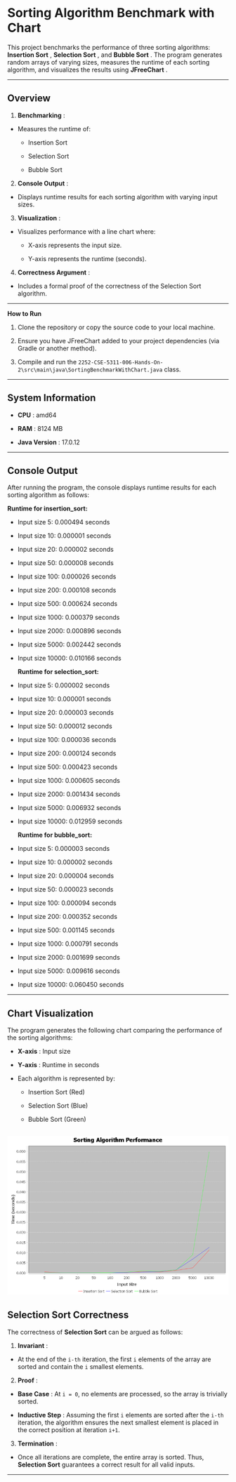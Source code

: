 # Sorting Algorithm Benchmark with Chart
This project benchmarks the performance of three sorting algorithms: **Insertion Sort** , **Selection Sort** , and **Bubble Sort** . The program generates random arrays of varying sizes, measures the runtime of each sorting algorithm, and visualizes the results using **JFreeChart** .

---


## Overview

1. **Benchmarking** :
- Measures the runtime of:
    - Insertion Sort

    - Selection Sort

    - Bubble Sort

2. **Console Output** :
- Displays runtime results for each sorting algorithm with varying input sizes.

3. **Visualization** :
- Visualizes performance with a line chart where:
    - X-axis represents the input size.

    - Y-axis represents the runtime (seconds).

4. **Correctness Argument** :
- Includes a formal proof of the correctness of the Selection Sort algorithm.


---

**How to Run**
1. Clone the repository or copy the source code to your local machine.

2. Ensure you have JFreeChart added to your project dependencies (via Gradle or another method).

3. Compile and run the `2252-CSE-5311-006-Hands-On-2\src\main\java\SortingBenchmarkWithChart.java` class.


---

## System Information

- **CPU** : amd64

- **RAM** : 8124 MB

- **Java Version** : 17.0.12


---


## Console Output

After running the program, the console displays runtime results for each sorting algorithm as follows:

**Runtime for insertion_sort:**
- Input size 5: 0.000494 seconds

- Input size 10: 0.000001 seconds

- Input size 20: 0.000002 seconds

- Input size 50: 0.000008 seconds

- Input size 100: 0.000026 seconds

- Input size 200: 0.000108 seconds

- Input size 500: 0.000624 seconds

- Input size 1000: 0.000379 seconds

- Input size 2000: 0.000896 seconds

- Input size 5000: 0.002442 seconds

- Input size 10000: 0.010166 seconds



  **Runtime for selection_sort:**
- Input size 5: 0.000002 seconds

- Input size 10: 0.000001 seconds

- Input size 20: 0.000003 seconds

- Input size 50: 0.000012 seconds

- Input size 100: 0.000036 seconds

- Input size 200: 0.000124 seconds

- Input size 500: 0.000423 seconds

- Input size 1000: 0.000605 seconds

- Input size 2000: 0.001434 seconds

- Input size 5000: 0.006932 seconds

- Input size 10000: 0.012959 seconds


  **Runtime for bubble_sort:**
- Input size 5: 0.000003 seconds

- Input size 10: 0.000002 seconds

- Input size 20: 0.000004 seconds

- Input size 50: 0.000023 seconds

- Input size 100: 0.000094 seconds

- Input size 200: 0.000352 seconds

- Input size 500: 0.001145 seconds

- Input size 1000: 0.000791 seconds

- Input size 2000: 0.001699 seconds

- Input size 5000: 0.009616 seconds

- Input size 10000: 0.060450 seconds


---


## Chart Visualization

The program generates the following chart comparing the performance of the sorting algorithms:


- **X-axis** : Input size

- **Y-axis** : Runtime in seconds

- Each algorithm is represented by:
    - Insertion Sort (Red)

    - Selection Sort (Blue)

    - Bubble Sort (Green)

![Sorting Algorithm Performance.png](Sorting%20Algorithm%20Performance.png)
---

## Selection Sort Correctness
The correctness of **Selection Sort**  can be argued as follows:
1. **Invariant** :
- At the end of the `i-th` iteration, the first `i` elements of the array are sorted and contain the `i` smallest elements.

2. **Proof** :
- **Base Case** : At `i = 0`, no elements are processed, so the array is trivially sorted.

- **Inductive Step** : Assuming the first `i` elements are sorted after the `i-th` iteration, the algorithm ensures the next smallest element is placed in the correct position at iteration `i+1`.

3. **Termination** :
- Once all iterations are complete, the entire array is sorted.
  Thus, **Selection Sort**  guarantees a correct result for all valid inputs.

---
